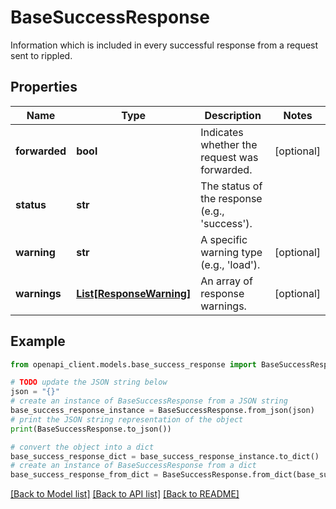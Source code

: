# BaseSuccessResponse

Information which is included in every successful response from a request sent to rippled.

## Properties

Name | Type | Description | Notes
------------ | ------------- | ------------- | -------------
**forwarded** | **bool** | Indicates whether the request was forwarded. | [optional] 
**status** | **str** | The status of the response (e.g., &#39;success&#39;). | 
**warning** | **str** | A specific warning type (e.g., &#39;load&#39;). | [optional] 
**warnings** | [**List[ResponseWarning]**](ResponseWarning.md) | An array of response warnings. | [optional] 

## Example

```python
from openapi_client.models.base_success_response import BaseSuccessResponse

# TODO update the JSON string below
json = "{}"
# create an instance of BaseSuccessResponse from a JSON string
base_success_response_instance = BaseSuccessResponse.from_json(json)
# print the JSON string representation of the object
print(BaseSuccessResponse.to_json())

# convert the object into a dict
base_success_response_dict = base_success_response_instance.to_dict()
# create an instance of BaseSuccessResponse from a dict
base_success_response_from_dict = BaseSuccessResponse.from_dict(base_success_response_dict)
```
[[Back to Model list]](../README.md#documentation-for-models) [[Back to API list]](../README.md#documentation-for-api-endpoints) [[Back to README]](../README.md)


